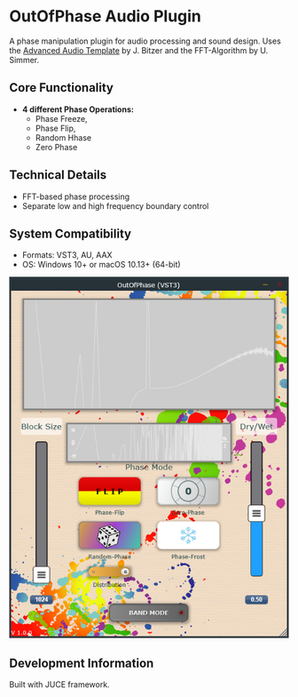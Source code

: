 # OutOfPhase Audio Plugin

A phase manipulation plugin for audio processing and sound design.
Uses the [Advanced Audio Template](https://github.com/JoergBitzer/AdvancedAudioTemplate) by J. Bitzer and the FFT-Algorithm by U. Simmer.

## Core Functionality

- **4 different Phase Operations:**
  - Phase Freeze,
  - Phase Flip,
  - Random Hhase
  - Zero Phase

## Technical Details

- FFT-based phase processing
- Separate low and high frequency boundary control

## System Compatibility

- Formats: VST3, AU, AAX
- OS: Windows 10+ or macOS 10.13+ (64-bit)

![OutOfPhase Plugin Screenshot](./extra/OutOfPhase_screenshot.png)

## Development Information

Built with JUCE framework.
